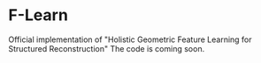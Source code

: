 # F-Learn
Official implementation of "Holistic Geometric Feature Learning for Structured Reconstruction"
The code is coming soon.
